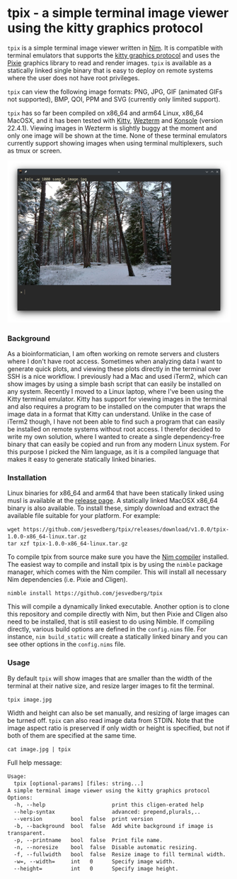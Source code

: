 # tpix - a simple terminal image viewer using the kitty graphics protocol

`tpix` is a simple terminal image viewer written in [Nim](https://nim-lang.org/). It is compatible with terminal emulators that supports the [kitty graphics protocol](https://sw.kovidgoyal.net/kitty/graphics-protocol/) and uses the [Pixie](https://github.com/treeform/pixie) graphics library to read and render images. `tpix` is available as a statically linked single binary that is easy to deploy on remote systems where the user does not have root privileges.

`tpix` can view the following image formats: PNG, JPG, GIF (animated GIFs not supported), BMP, QOI, PPM and SVG (currently only limited support).

`tpix` has so far been compiled on x86_64 and arm64 Linux, x86_64 MacOSX, and it has been tested with [Kitty](https://sw.kovidgoyal.net/kitty/), [Wezterm](https://wezfurlong.org/wezterm/) and [Konsole](https://konsole.kde.org/) (version 22.4.1). Viewing images in Wezterm is slightly buggy at the moment and only one image will be shown at the time. None of these terminal emulators currently support showing images when using terminal multiplexers, such as tmux or screen.

![tpix screenshot](docs/tpix_screenshot.png)

### Background

As a bioinformatician, I am often working on remote servers and clusters where I don't have root access. Sometimes when analyzing data I want to generate quick plots, and viewing these plots directly in the terminal over SSH is a nice workflow. I previously had a Mac and used iTerm2, which can show images by using a simple bash script that can easily be installed on any system. Recently I moved to a Linux laptop, where I've been using the Kitty terminal emulator. Kitty has support for viewing images in the terminal and also requires a program to be installed on the computer that wraps the image data in a format that Kitty can understand. Unlike in the case of iTerm2 though, I have not been able to find such a program that can easily be installed on remote systems without root access. I therefor decided to write my own solution, where I wanted to create a single dependency-free binary that can easily be copied and run from any modern Linux system. For this purpose I picked the Nim language, as it is a compiled language that makes it easy to generate statically linked binaries.

### Installation

Linux binaries for x86_64 and arm64 that have been statically linked using musl is available at the [release page](https://github.com/jesvedberg/tpix/releases). A statically linked MacOSX x86_64 binary is also available. To install these, simply download and extract the available file suitable for your platform. For example:

```
wget https://github.com/jesvedberg/tpix/releases/download/v1.0.0/tpix-1.0.0-x86_64-linux.tar.gz
tar xzf tpix-1.0.0-x86_64-linux.tar.gz
```

To compile tpix from source make sure you have the [Nim compiler](https://nim-lang.org/) installed. The easiest way to compile and install tpix is by using the `nimble` package manager, which comes with the Nim compiler. This will install all necessary Nim dependencies (i.e. Pixie and Cligen).

```
nimble install https://github.com/jesvedberg/tpix
```

This will compile a dynamically linked executable. Another option is to clone this repository and compile directly with Nim, but then Pixie and Cligen also need to be installed, that is still easiest to do using Nimble. If compiling directly, various build options are defined in the `config.nims` file. For instance, `nim build_static` will create a statically linked binary and you can see other options in the `config.nims` file.

### Usage

By default `tpix` will show images that are smaller than the width of the terminal at their native size, and resize larger images to fit the terminal.

```
tpix image.jpg
```

Width and height can also be set manually, and resizing of large images can be turned off. `tpix` can also read image data from STDIN. Note that the image aspect ratio is preserved if only width or height is specified, but not if both of them are specified at the same time.

```
cat image.jpg | tpix
```

Full help message:

```
Usage:
  tpix [optional-params] [files: string...]
A simple terminal image viewer using the kitty graphics protocol
Options:
  -h, --help                     print this cligen-erated help
  --help-syntax                  advanced: prepend,plurals,..
  --version         bool  false  print version
  -b, --background  bool  false  Add white background if image is transparent.
  -p, --printname   bool  false  Print file name.
  -n, --noresize    bool  false  Disable automatic resizing.
  -f, --fullwidth   bool  false  Resize image to fill terminal width.
  -w=, --width=     int   0      Specify image width.
  --height=         int   0      Specify image height.
```
